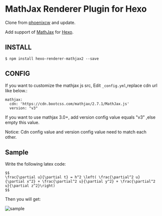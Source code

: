# MathJax Renderer Plugin for Hexo

Clone from [phoenixcw](https://github.com/phoenixcw/hexo-renderer-mathjax) and update.

Add support of [MathJax](http://www.mathjax.org/) for [Hexo](http://hexo.io/).

## INSTALL

    $ npm install hexo-renderer-mathjax2 --save

## CONFIG

If you want to customize the mathjax js src, Edit `_config.yml`,replace cdn url like below.:

    mathjax:
      cdn: 'https://cdn.bootcss.com/mathjax/2.7.1/MathJax.js'
      version: "v3"

If you want to use mathjax 3.0+, add version config value equals "v3" ,else empty this value.

Notice: Cdn config value and version config value  need to match each other. 


## Sample

Write the following latex code:

    $$
    \frac{\partial u}{\partial t} = h^2 \left( \frac{\partial^2 u}{\partial x^2} + \frac{\partial^2 u}{\partial y^2} + \frac{\partial^2 u}{\partial z^2}\right)
    $$

Then you will get:

![sample](https://raw.githubusercontent.com/Mybrc91/hexo-renderer-mathjax/master/sample.png)
